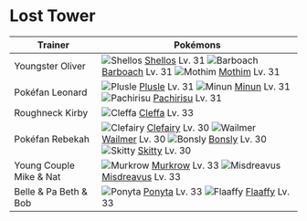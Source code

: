 # Lost Tower

Trainer                    | Pokémons
---                        | ---
Youngster Oliver           | ![][422]  [Shellos] Lv. 31  ![][339]  [Barboach] Lv. 31  ![][414]  [Mothim] Lv. 31
Pokéfan Leonard            | ![][311]  [Plusle] Lv. 31  ![][312]  [Minun] Lv. 31  ![][417]  [Pachirisu] Lv. 31
Roughneck Kirby            | ![][173]  [Cleffa] Lv. 33
Pokéfan Rebekah            | ![][035]  [Clefairy] Lv. 30  ![][320]  [Wailmer] Lv. 30  ![][438]  [Bonsly] Lv. 30 <br> ![][300]  [Skitty] Lv. 30
Young Couple Mike & Nat    | ![][198]  [Murkrow] Lv. 33  ![][200]  [Misdreavus] Lv. 33
Belle & Pa Beth & Bob      | ![][077]  [Ponyta] Lv. 33  ![][180]  [Flaaffy] Lv. 33
[035]: https://raw.githubusercontent.com/PokeAPI/sprites/master/sprites/pokemon/35.png "Clefairy"
[077]: https://raw.githubusercontent.com/PokeAPI/sprites/master/sprites/pokemon/77.png "Ponyta"
[173]: https://raw.githubusercontent.com/PokeAPI/sprites/master/sprites/pokemon/173.png "Cleffa"
[180]: https://raw.githubusercontent.com/PokeAPI/sprites/master/sprites/pokemon/180.png "Flaaffy"
[198]: https://raw.githubusercontent.com/PokeAPI/sprites/master/sprites/pokemon/198.png "Murkrow"
[200]: https://raw.githubusercontent.com/PokeAPI/sprites/master/sprites/pokemon/200.png "Misdreavus"
[300]: https://raw.githubusercontent.com/PokeAPI/sprites/master/sprites/pokemon/300.png "Skitty"
[311]: https://raw.githubusercontent.com/PokeAPI/sprites/master/sprites/pokemon/311.png "Plusle"
[312]: https://raw.githubusercontent.com/PokeAPI/sprites/master/sprites/pokemon/312.png "Minun"
[320]: https://raw.githubusercontent.com/PokeAPI/sprites/master/sprites/pokemon/320.png "Wailmer"
[339]: https://raw.githubusercontent.com/PokeAPI/sprites/master/sprites/pokemon/339.png "Barboach"
[414]: https://raw.githubusercontent.com/PokeAPI/sprites/master/sprites/pokemon/414.png "Mothim"
[417]: https://raw.githubusercontent.com/PokeAPI/sprites/master/sprites/pokemon/417.png "Pachirisu"
[422]: https://raw.githubusercontent.com/PokeAPI/sprites/master/sprites/pokemon/422.png "Shellos"
[438]: https://raw.githubusercontent.com/PokeAPI/sprites/master/sprites/pokemon/438.png "Bonsly"
[Clefairy]: /pokemon_changes/035.md
[Ponyta]: /pokemon_changes/077.md
[Cleffa]: /pokemon_changes/173.md
[Flaaffy]: /pokemon_changes/180.md
[Murkrow]: /pokemon_changes/198.md
[Misdreavus]: /pokemon_changes/200.md
[Skitty]: /pokemon_changes/300.md
[Plusle]: /pokemon_changes/311.md
[Minun]: /pokemon_changes/312.md
[Wailmer]: /pokemon_changes/320.md
[Barboach]: /pokemon_changes/339.md
[Mothim]: /pokemon_changes/414.md
[Pachirisu]: /pokemon_changes/417.md
[Shellos]: /pokemon_changes/422.md
[Bonsly]: /pokemon_changes/438.md
